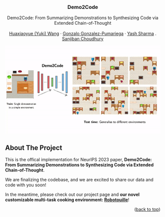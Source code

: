 <!-- Improved compatibility of back to top link: See: https://github.com/othneildrew/Best-README-Template/pull/73 -->
<a name="readme-top"></a>
<!--
*** Thanks for checking out the Best-README-Template. If you have a suggestion
*** that would make this better, please fork the repo and create a pull request
*** or simply open an issue with the tag "enhancement".
*** Don't forget to give the project a star!
*** Thanks again! Now go create something AMAZING! :D
-->

<!-- PROJECT SHIELDS -->
<!--
*** I'm using markdown "reference style" links for readability.
*** Reference links are enclosed in brackets [ ] instead of parentheses ( ).
*** See the bottom of this document for the declaration of the reference variables
*** for contributors-url, forks-url, etc. This is an optional, concise syntax you may use.
*** https://www.markdownguide.org/basic-syntax/#reference-style-links
-->
<!-- [![Contributors][contributors-shield]][contributors-url] -->
<!-- [![Forks][forks-shield]][forks-url] -->
<!-- [![Stargazers][stars-shield]][stars-url] -->
<!-- [![Issues][issues-shield]][issues-url] -->
<!-- [![MIT License][license-shield]][license-url] -->
<!-- [![LinkedIn][linkedin-shield]][linkedin-url] -->



<!-- PROJECT LOGO -->
<br />
<div align="center">
<h3 align="center">Demo2Code</h3>
  <p align="center">
    Demo2Code: From Summarizing Demonstrations to Synthesizing Code via Extended Chain-of-Thought
    <br />
    <br />
    <a href="https://lunay0yuki.github.io/">Huaxiaoyue (Yuki) Wang</a>
    ·
    <a href="https://github.com/chalo2000">Gonzalo Gonzalez-Pumariega</a>
    ·
    <a href="https://yash-s20.github.io/">Yash Sharma</a>
    .
    <a href="https://www.sanjibanchoudhury.com/">Sanjiban Choudhury</a>
  </p>

  <a href="https://github.com/portal-cornell/demo2code">
    <img src="README_assets/main.gif" alt="Logo">
  </a>
</div>


<!-- ABOUT THE PROJECT -->
## About The Project
This is the offical implementation for NeurIPS 2023 paper, **Demo2Code: From Summarizing Demonstrations to Synthesizing Code via Extended Chain-of-Thought**. 

We are finalizing the codebase, and we are excited to share our data and code with you soon!

In the meantime, please check out our project page and **our novel customizable multi-task cooking environment: [Robotouille](https://github.com/portal-cornell/robotouille/)**!

<p align="right">(<a href="#readme-top">back to top</a>)</p>


<!-- MARKDOWN LINKS & IMAGES -->
<!-- https://www.markdownguide.org/basic-syntax/#reference-style-links -->
[contributors-shield]: https://img.shields.io/github/contributors/portal-cornell/simple-gpt.svg?style=for-the-badge
[contributors-url]: https://github.com/portal-cornell/simple-gpt/graphs/contributors
[forks-shield]: https://img.shields.io/github/forks/portal-cornell/simple-gpt.svg?style=for-the-badge
[forks-url]: https://github.com/portal-cornell/simple-gpt/network/members
[stars-shield]: https://img.shields.io/github/stars/portal-cornell/simple-gpt.svg?style=for-the-badge
[stars-url]: https://github.com/portal-cornell/simple-gpt/stargazers
[issues-shield]: https://img.shields.io/github/issues/portal-cornell/simple-gpt.svg?style=for-the-badge
[issues-url]: https://github.com/portal-cornell/simple-gpt/issues
[license-shield]: https://img.shields.io/github/license/portal-cornell/simple-gpt.svg?style=for-the-badge
[license-url]: https://github.com/portal-cornell/simple-gpt/blob/master/LICENSE.txt
[linkedin-shield]: https://img.shields.io/badge/-LinkedIn-black.svg?style=for-the-badge&logo=linkedin&colorB=555
[linkedin-url]: https://linkedin.com/in/linkedin_username
[product-screenshot]: images/screenshot.png
[Next.js]: https://img.shields.io/badge/next.js-000000?style=for-the-badge&logo=nextdotjs&logoColor=white
[Next-url]: https://nextjs.org/
[React.js]: https://img.shields.io/badge/React-20232A?style=for-the-badge&logo=react&logoColor=61DAFB
[React-url]: https://reactjs.org/
[Vue.js]: https://img.shields.io/badge/Vue.js-35495E?style=for-the-badge&logo=vuedotjs&logoColor=4FC08D
[Vue-url]: https://vuejs.org/
[Angular.io]: https://img.shields.io/badge/Angular-DD0031?style=for-the-badge&logo=angular&logoColor=white
[Angular-url]: https://angular.io/
[Svelte.dev]: https://img.shields.io/badge/Svelte-4A4A55?style=for-the-badge&logo=svelte&logoColor=FF3E00
[Svelte-url]: https://svelte.dev/
[Laravel.com]: https://img.shields.io/badge/Laravel-FF2D20?style=for-the-badge&logo=laravel&logoColor=white
[Laravel-url]: https://laravel.com
[Bootstrap.com]: https://img.shields.io/badge/Bootstrap-563D7C?style=for-the-badge&logo=bootstrap&logoColor=white
[Bootstrap-url]: https://getbootstrap.com
[JQuery.com]: https://img.shields.io/badge/jQuery-0769AD?style=for-the-badge&logo=jquery&logoColor=white
[JQuery-url]: https://jquery.com 